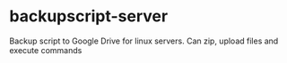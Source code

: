 # backupscript-server
Backup script to Google Drive for linux servers. Can zip, upload files and execute commands
